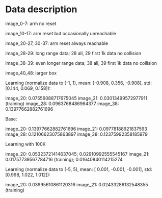 # Data description

image_0-7: arm no reset

image_10-17: arm reset but occasionally unreachable

image_20-27, 30-37: arm reset always reachable

image_28-29: long range data; 28 all, 29 first 1k data no collision

image_38-39: even longer range data; 38 all, 39 first 1k data no collision

image_40_48: larger box

Learning (normalize data to (-1, 1), mean: [-0.908,  0.356, -0.908], std: [0.144, 0.069, 0.158]):

image_20: 0.07556088717675045
image_21: 0.03013499572977911 (training)
image_28: 0.0963768486964377
image_38: 0.13977662882761696

Base:

image_20: 0.13977662882761696
image_21: 0.09778188921837593
image_28: 0.12106623075863897
image_38: 0.12375992358185979

Learning with 100K

image_20: 0.05323721414637045; 0.02910992555545167
image_21: 0.01757739567784716 (training); 0.01640840114215274

Learning (normalize data to (-5, 5), mean: [ 0.001, -0.001, -0.001], std: [0.998, 1.022, 1.012]):

image_20: 0.03995610861120316
image_21: 0.02433286132548355 (training)
